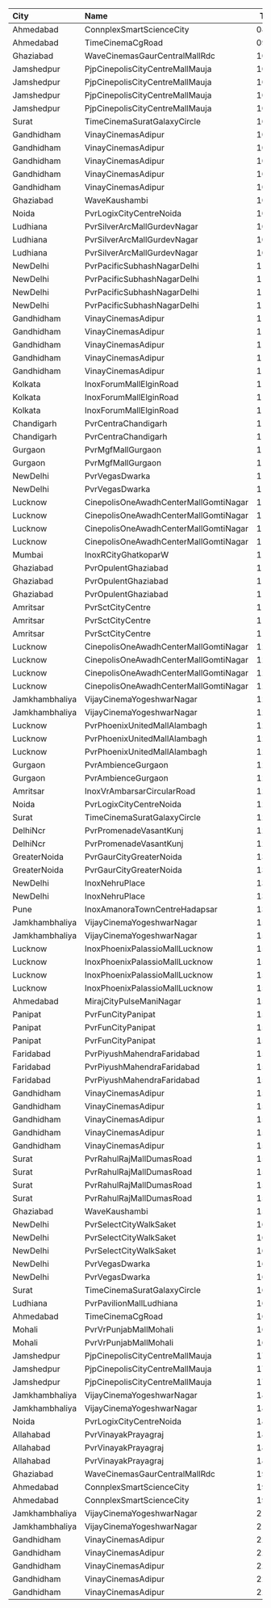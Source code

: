 | City           | Name                                  |  Time | Type               |  Price | Capacity | Booked |
| :------------- | :------------------------------------ | ----: | :----------------- | -----: | -------: | -----: |
| Ahmedabad      | ConnplexSmartScienceCity              | 08:00 | DuoSeats1For2Admit |   400₹ |      100 |      0 |
| Ahmedabad      | TimeCinemaCgRoad                      | 09:30 | Infinity1000       | 1,000₹ |       12 |      0 |
| Ghaziabad      | WaveCinemasGaurCentralMallRdc         | 10:00 | Classic            |   100₹ |      107 |      2 |
| Jamshedpur     | PjpCinepolisCityCentreMallMauja       | 10:00 | Normal             |   150₹ |       14 |      0 |
| Jamshedpur     | PjpCinepolisCityCentreMallMauja       | 10:00 | Executive          |   150₹ |       29 |      0 |
| Jamshedpur     | PjpCinepolisCityCentreMallMauja       | 10:00 | Premium            |   150₹ |       39 |      0 |
| Jamshedpur     | PjpCinepolisCityCentreMallMauja       | 10:00 | Vip                |   400₹ |        6 |      0 |
| Surat          | TimeCinemaSuratGalaxyCircle           | 10:00 | Sofa180            |   180₹ |       34 |      0 |
| Gandhidham     | VinayCinemasAdipur                    | 10:15 | Diamond            |   160₹ |      115 |      0 |
| Gandhidham     | VinayCinemasAdipur                    | 10:15 | Gold               |    80₹ |      111 |      0 |
| Gandhidham     | VinayCinemasAdipur                    | 10:15 | Platinum           |   160₹ |       56 |      0 |
| Gandhidham     | VinayCinemasAdipur                    | 10:15 | Silver             |    80₹ |       54 |      0 |
| Gandhidham     | VinayCinemasAdipur                    | 10:15 | Vip                |   350₹ |       18 |      0 |
| Ghaziabad      | WaveKaushambi                         | 10:15 | Classic            |   150₹ |      112 |      3 |
| Noida          | PvrLogixCityCentreNoida               | 10:20 | Classic            |   285₹ |       47 |      2 |
| Ludhiana       | PvrSilverArcMallGurdevNagar           | 10:50 | Recliner           |   370₹ |       16 |      2 |
| Ludhiana       | PvrSilverArcMallGurdevNagar           | 10:50 | Prime              |   220₹ |        8 |      0 |
| Ludhiana       | PvrSilverArcMallGurdevNagar           | 10:50 | Classic            |   160₹ |       54 |      2 |
| NewDelhi       | PvrPacificSubhashNagarDelhi           | 11:00 | Classic            |   340₹ |       18 |      0 |
| NewDelhi       | PvrPacificSubhashNagarDelhi           | 11:00 | Prime              |   380₹ |       55 |      0 |
| NewDelhi       | PvrPacificSubhashNagarDelhi           | 11:00 | PrimePlus          |   380₹ |       21 |      6 |
| NewDelhi       | PvrPacificSubhashNagarDelhi           | 11:00 | Recliner           |   580₹ |       10 |      1 |
| Gandhidham     | VinayCinemasAdipur                    | 11:00 | Diamond            |   160₹ |       35 |      0 |
| Gandhidham     | VinayCinemasAdipur                    | 11:00 | Gold               |    80₹ |       42 |      0 |
| Gandhidham     | VinayCinemasAdipur                    | 11:00 | Platinum           |   160₹ |       23 |      0 |
| Gandhidham     | VinayCinemasAdipur                    | 11:00 | Silver             |    80₹ |       42 |      0 |
| Gandhidham     | VinayCinemasAdipur                    | 11:00 | Vip                |   350₹ |        8 |      0 |
| Kolkata        | InoxForumMallElginRoad                | 11:00 | DressCircle        |   150₹ |       50 |      0 |
| Kolkata        | InoxForumMallElginRoad                | 11:00 | Galleria           |   150₹ |       14 |      0 |
| Kolkata        | InoxForumMallElginRoad                | 11:00 | Royal              |   150₹ |       15 |      0 |
| Chandigarh     | PvrCentraChandigarh                   | 11:00 | Prime              |   109₹ |      138 |     74 |
| Chandigarh     | PvrCentraChandigarh                   | 11:00 | Classic            |   109₹ |       84 |     42 |
| Gurgaon        | PvrMgfMallGurgaon                     | 11:00 | Prime              |   250₹ |       23 |      0 |
| Gurgaon        | PvrMgfMallGurgaon                     | 11:00 | Classic            |   200₹ |       60 |      0 |
| NewDelhi       | PvrVegasDwarka                        | 11:10 | Prime              |   375₹ |       44 |      2 |
| NewDelhi       | PvrVegasDwarka                        | 11:10 | Classic            |   320₹ |       54 |      0 |
| Lucknow        | CinepolisOneAwadhCenterMallGomtiNagar | 11:15 | Normal             |   130₹ |       29 |     15 |
| Lucknow        | CinepolisOneAwadhCenterMallGomtiNagar | 11:15 | Executive          |   130₹ |       96 |     48 |
| Lucknow        | CinepolisOneAwadhCenterMallGomtiNagar | 11:15 | Premium            |   130₹ |       54 |     28 |
| Lucknow        | CinepolisOneAwadhCenterMallGomtiNagar | 11:15 | Vip                |   300₹ |       20 |     12 |
| Mumbai         | InoxRCityGhatkoparW                   | 11:15 | Insignia           |   300₹ |       19 |      0 |
| Ghaziabad      | PvrOpulentGhaziabad                   | 11:20 | Classic            |   140₹ |      104 |     52 |
| Ghaziabad      | PvrOpulentGhaziabad                   | 11:20 | Prime              |   170₹ |      102 |     59 |
| Ghaziabad      | PvrOpulentGhaziabad                   | 11:20 | Recliner           |   300₹ |       10 |      5 |
| Amritsar       | PvrSctCityCentre                      | 11:40 | Classic            |   160₹ |       60 |      0 |
| Amritsar       | PvrSctCityCentre                      | 11:40 | Prime              |   170₹ |       29 |      2 |
| Amritsar       | PvrSctCityCentre                      | 11:40 | Recliner           |   330₹ |        6 |      0 |
| Lucknow        | CinepolisOneAwadhCenterMallGomtiNagar | 12:00 | Normal             |   140₹ |       14 |      0 |
| Lucknow        | CinepolisOneAwadhCenterMallGomtiNagar | 12:00 | Executive          |   150₹ |       45 |      0 |
| Lucknow        | CinepolisOneAwadhCenterMallGomtiNagar | 12:00 | Premium            |   160₹ |       26 |      0 |
| Lucknow        | CinepolisOneAwadhCenterMallGomtiNagar | 12:00 | Vip                |   450₹ |       10 |      0 |
| Jamkhambhaliya | VijayCinemaYogeshwarNagar             | 12:00 | Balcony            |    80₹ |      100 |     51 |
| Jamkhambhaliya | VijayCinemaYogeshwarNagar             | 12:00 | First              |    70₹ |      227 |    114 |
| Lucknow        | PvrPhoenixUnitedMallAlambagh          | 12:00 | Classic            |   200₹ |      134 |      0 |
| Lucknow        | PvrPhoenixUnitedMallAlambagh          | 12:00 | Prime              |   250₹ |       14 |      2 |
| Lucknow        | PvrPhoenixUnitedMallAlambagh          | 12:00 | Recliner           |   350₹ |        6 |      0 |
| Gurgaon        | PvrAmbienceGurgaon                    | 12:10 | ClassicNormal      |   300₹ |       58 |      2 |
| Gurgaon        | PvrAmbienceGurgaon                    | 12:10 | Prime              |   350₹ |       51 |      6 |
| Amritsar       | InoxVrAmbarsarCircularRoad            | 12:15 | Normal             |   150₹ |       73 |      0 |
| Noida          | PvrLogixCityCentreNoida               | 12:35 | Classic            |   320₹ |       48 |     20 |
| Surat          | TimeCinemaSuratGalaxyCircle           | 12:45 | Sofa220            |   220₹ |       34 |      0 |
| DelhiNcr       | PvrPromenadeVasantKunj                | 12:45 | Classic            |   440₹ |       96 |     48 |
| DelhiNcr       | PvrPromenadeVasantKunj                | 12:45 | Prime              |   470₹ |       33 |     18 |
| GreaterNoida   | PvrGaurCityGreaterNoida               | 13:05 | Classic            |   190₹ |       50 |      8 |
| GreaterNoida   | PvrGaurCityGreaterNoida               | 13:05 | Prime              |   215₹ |        7 |      6 |
| NewDelhi       | InoxNehruPlace                        | 13:15 | Normal             |   169₹ |       89 |      0 |
| NewDelhi       | InoxNehruPlace                        | 13:15 | RoyaleRecliner     |   354₹ |        9 |      0 |
| Pune           | InoxAmanoraTownCentreHadapsar         | 13:55 | Royale             |   300₹ |       14 |      0 |
| Jamkhambhaliya | VijayCinemaYogeshwarNagar             | 15:00 | Balcony            |    80₹ |      100 |     51 |
| Jamkhambhaliya | VijayCinemaYogeshwarNagar             | 15:00 | First              |    70₹ |      227 |    114 |
| Lucknow        | InoxPhoenixPalassioMallLucknow        | 15:15 | Club               |   150₹ |       55 |      0 |
| Lucknow        | InoxPhoenixPalassioMallLucknow        | 15:15 | Executive          |   150₹ |       14 |      0 |
| Lucknow        | InoxPhoenixPalassioMallLucknow        | 15:15 | RoyaleRecliners    |   300₹ |        3 |      0 |
| Lucknow        | InoxPhoenixPalassioMallLucknow        | 15:15 | Royale             |   170₹ |       29 |      0 |
| Ahmedabad      | MirajCityPulseManiNagar               | 15:20 | Gold               |   180₹ |       24 |     10 |
| Panipat        | PvrFunCityPanipat                     | 15:20 | Classic            |   170₹ |       69 |      0 |
| Panipat        | PvrFunCityPanipat                     | 15:20 | Prime              |   220₹ |       84 |      0 |
| Panipat        | PvrFunCityPanipat                     | 15:20 | PrimePlus          |   260₹ |       15 |      4 |
| Faridabad      | PvrPiyushMahendraFaridabad            | 15:20 | Classic            |   130₹ |       17 |      0 |
| Faridabad      | PvrPiyushMahendraFaridabad            | 15:20 | ClassicPlus        |   170₹ |       66 |      5 |
| Faridabad      | PvrPiyushMahendraFaridabad            | 15:20 | Prime              |   210₹ |       41 |      0 |
| Gandhidham     | VinayCinemasAdipur                    | 15:30 | Diamond            |   160₹ |       35 |      0 |
| Gandhidham     | VinayCinemasAdipur                    | 15:30 | Gold               |    80₹ |       42 |      0 |
| Gandhidham     | VinayCinemasAdipur                    | 15:30 | Platinum           |   160₹ |       20 |      0 |
| Gandhidham     | VinayCinemasAdipur                    | 15:30 | Silver             |    80₹ |       42 |      0 |
| Gandhidham     | VinayCinemasAdipur                    | 15:30 | Vip                |   350₹ |        8 |      0 |
| Surat          | PvrRahulRajMallDumasRoad              | 15:45 | Recliner           |   410₹ |       24 |      2 |
| Surat          | PvrRahulRajMallDumasRoad              | 15:45 | Prime              |   220₹ |       87 |     31 |
| Surat          | PvrRahulRajMallDumasRoad              | 15:45 | Classic            |   180₹ |       30 |      0 |
| Surat          | PvrRahulRajMallDumasRoad              | 15:45 | ClassicPlus        |   200₹ |       30 |      0 |
| Ghaziabad      | WaveKaushambi                         | 15:45 | Classic            |   200₹ |      112 |     10 |
| NewDelhi       | PvrSelectCityWalkSaket                | 16:05 | ClassicNormal      |   280₹ |       56 |      6 |
| NewDelhi       | PvrSelectCityWalkSaket                | 16:05 | ClassicSuperior    |   330₹ |       23 |      6 |
| NewDelhi       | PvrSelectCityWalkSaket                | 16:05 | ReclinersNormal    |   800₹ |        5 |      2 |
| NewDelhi       | PvrVegasDwarka                        | 16:15 | Prime              |   390₹ |        7 |      0 |
| NewDelhi       | PvrVegasDwarka                        | 16:15 | Classic            |   345₹ |       60 |      6 |
| Surat          | TimeCinemaSuratGalaxyCircle           | 16:30 | Infinity350        |   350₹ |       22 |     12 |
| Ludhiana       | PvrPavilionMallLudhiana               | 16:35 | Classic            |   190₹ |       40 |     13 |
| Ahmedabad      | TimeCinemaCgRoad                      | 16:35 | Standard240        |   240₹ |       84 |      0 |
| Mohali         | PvrVrPunjabMallMohali                 | 16:50 | Classic            |   180₹ |       55 |      7 |
| Mohali         | PvrVrPunjabMallMohali                 | 16:50 | Prime              |   210₹ |       24 |      0 |
| Jamshedpur     | PjpCinepolisCityCentreMallMauja       | 17:45 | Normal             |   180₹ |       13 |      0 |
| Jamshedpur     | PjpCinepolisCityCentreMallMauja       | 17:45 | Executive          |   200₹ |       13 |      4 |
| Jamshedpur     | PjpCinepolisCityCentreMallMauja       | 17:45 | Premium            |   220₹ |       34 |      3 |
| Jamkhambhaliya | VijayCinemaYogeshwarNagar             | 18:00 | Balcony            |    80₹ |      100 |     51 |
| Jamkhambhaliya | VijayCinemaYogeshwarNagar             | 18:00 | First              |    70₹ |      227 |    114 |
| Noida          | PvrLogixCityCentreNoida               | 18:20 | Classic            |   320₹ |       47 |     10 |
| Allahabad      | PvrVinayakPrayagraj                   | 18:25 | Classic            |   240₹ |       60 |      2 |
| Allahabad      | PvrVinayakPrayagraj                   | 18:25 | Prime              |   260₹ |       45 |      5 |
| Allahabad      | PvrVinayakPrayagraj                   | 18:25 | Recliner           |   410₹ |        6 |      0 |
| Ghaziabad      | WaveCinemasGaurCentralMallRdc         | 19:00 | Classic            |   150₹ |      107 |      8 |
| Ahmedabad      | ConnplexSmartScienceCity              | 19:45 | Miller             |   150₹ |      100 |      0 |
| Ahmedabad      | ConnplexSmartScienceCity              | 19:45 | Lounger            |   150₹ |      100 |      0 |
| Jamkhambhaliya | VijayCinemaYogeshwarNagar             | 21:30 | Balcony            |    80₹ |      100 |     51 |
| Jamkhambhaliya | VijayCinemaYogeshwarNagar             | 21:30 | First              |    70₹ |      227 |    114 |
| Gandhidham     | VinayCinemasAdipur                    | 22:15 | Diamond            |   160₹ |       35 |      0 |
| Gandhidham     | VinayCinemasAdipur                    | 22:15 | Gold               |    80₹ |       42 |      0 |
| Gandhidham     | VinayCinemasAdipur                    | 22:15 | Platinum           |   160₹ |       23 |      0 |
| Gandhidham     | VinayCinemasAdipur                    | 22:15 | Silver             |    80₹ |       42 |      0 |
| Gandhidham     | VinayCinemasAdipur                    | 22:15 | Vip                |   350₹ |        8 |      0 |